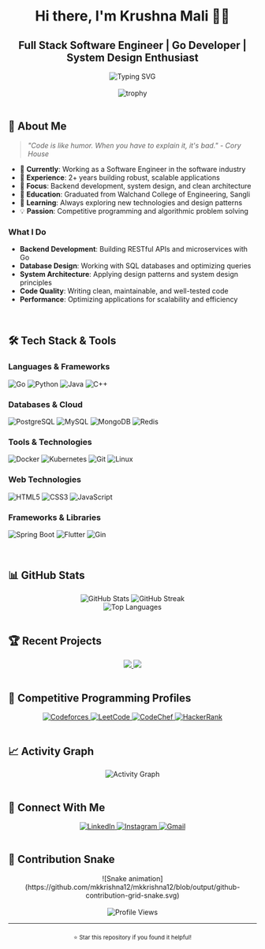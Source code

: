 <h1 align="center">Hi there, I'm Krushna Mali 👨‍💻</h1>
<h2 align="center">Full Stack Software Engineer | Go Developer | System Design Enthusiast</h2>

<div align="center">
  <img src="https://readme-typing-svg.herokuapp.com?font=Fira+Code&pause=1000&color=00ADD8&center=true&vCenter=true&width=435&lines=Passionate+about+clean+code;Building+scalable+systems;Always+learning+new+tech" alt="Typing SVG" />
</div>

<br>

<div align="center">
  <img src="https://github-profile-trophy.vercel.app/?username=mkkrishna12&theme=radical&no-frame=false&no-bg=true&margin-w=4" alt="trophy" />
</div>

<br>

## 🚀 About Me

> *"Code is like humor. When you have to explain it, it's bad." - Cory House*

- 🔭 **Currently**: Working as a Software Engineer in the software industry
- 💼 **Experience**: 2+ years building robust, scalable applications
- 🎯 **Focus**: Backend development, system design, and clean architecture
- 🏫 **Education**: Graduated from Walchand College of Engineering, Sangli
- 🌱 **Learning**: Always exploring new technologies and design patterns
- 💡 **Passion**: Competitive programming and algorithmic problem solving

### What I Do
- **Backend Development**: Building RESTful APIs and microservices with Go
- **Database Design**: Working with SQL databases and optimizing queries
- **System Architecture**: Applying design patterns and system design principles
- **Code Quality**: Writing clean, maintainable, and well-tested code
- **Performance**: Optimizing applications for scalability and efficiency

<br>

## 🛠️ Tech Stack & Tools

### **Languages & Frameworks**
![Go](https://img.shields.io/badge/go-%2300ADD8.svg?style=for-the-badge&logo=go&logoColor=white)
![Python](https://img.shields.io/badge/python-%2314354C.svg?style=for-the-badge&logo=python&logoColor=white)
![Java](https://img.shields.io/badge/java-%2300599C.svg?style=for-the-badge&logo=java&logoColor=white)
![C++](https://img.shields.io/badge/c++-%2300599C.svg?style=for-the-badge&logo=c%2B%2B&logoColor=white)

### **Databases & Cloud**
![PostgreSQL](https://img.shields.io/badge/postgresql-%23316192.svg?style=for-the-badge&logo=postgresql&logoColor=white)
![MySQL](https://img.shields.io/badge/mysql-%2300f.svg?style=for-the-badge&logo=mysql&logoColor=white)
![MongoDB](https://img.shields.io/badge/MongoDB-%234EA94B.svg?style=for-the-badge&logo=mongodb&logoColor=white)
![Redis](https://img.shields.io/badge/redis-%23DC382D.svg?style=for-the-badge&logo=redis&logoColor=white)

### **Tools & Technologies**
![Docker](https://img.shields.io/badge/docker-%230db7ed.svg?style=for-the-badge&logo=docker&logoColor=white)
![Kubernetes](https://img.shields.io/badge/kubernetes-%23326ce5.svg?style=for-the-badge&logo=kubernetes&logoColor=white)
![Git](https://img.shields.io/badge/git-%23F05032.svg?style=for-the-badge&logo=git&logoColor=white)
![Linux](https://img.shields.io/badge/linux-%23FCC624.svg?style=for-the-badge&logo=linux&logoColor=black)

### **Web Technologies**
![HTML5](https://img.shields.io/badge/html5-%23E34F26.svg?style=for-the-badge&logo=html5&logoColor=white)
![CSS3](https://img.shields.io/badge/css3-%231572B6.svg?style=for-the-badge&logo=css3&logoColor=white)
![JavaScript](https://img.shields.io/badge/javascript-%23323330.svg?style=for-the-badge&logo=javascript&logoColor=%23F7DF1E)

### **Frameworks & Libraries**
![Spring Boot](https://img.shields.io/badge/springboot-%236DB33F.svg?style=for-the-badge&logo=springboot&logoColor=white)
![Flutter](https://img.shields.io/badge/flutter-%2302569B.svg?style=for-the-badge&logo=flutter&logoColor=white)
![Gin](https://img.shields.io/badge/gin-%2300ADD8.svg?style=for-the-badge&logo=go&logoColor=white)

<br>

## 📊 GitHub Stats

<div align="center">
  <img src="https://github-readme-stats.vercel.app/api?username=mkkrishna12&show_icons=true&theme=radical&hide_border=true&bg_color=0D1117" alt="GitHub Stats" />
  <img src="https://github-readme-streak-stats.herokuapp.com/?user=mkkrishna12&theme=radical&hide_border=true&background=0D1117" alt="GitHub Streak" />
</div>

<div align="center">
  <img src="https://github-readme-stats.vercel.app/api/top-langs/?username=mkkrishna12&layout=compact&theme=radical&hide_border=true&bg_color=0D1117" alt="Top Languages" />
</div>

<br>

## 🏆 Recent Projects

<div align="center">
  <a href="https://github.com/mkkrishna12/Drushti">
    <img src="https://github-readme-stats.vercel.app/api/pin/?username=mkkrishna12&repo=Drushti&theme=radical&hide_border=true" />
  </a>
  <a href="https://github.com/sanketmote/OrganManagement">
    <img src="https://github-readme-stats.vercel.app/api/pin/?username=sanketmote&repo=OrganManagement&theme=radical&hide_border=true" />
  </a>
</div>

<br>

## 🎯 Competitive Programming Profiles

<div align="center">
  <a href="https://codeforces.com/profile/mr__mk__12">
    <img src="https://img.shields.io/badge/Codeforces-445f9d?style=for-the-badge&logo=Codeforces&logoColor=white" alt="Codeforces" />
  </a>
  <a href="https://leetcode.com/mr__mk__12/">
    <img src="https://img.shields.io/badge/-LeetCode-FFA116?style=for-the-badge&logo=LeetCode&logoColor=white" alt="LeetCode" />
  </a>
  <a href="https://www.codechef.com/users/mkkrish43">
    <img src="https://img.shields.io/badge/Codechef-%23B92B27.svg?style=for-the-badge&logo=Codechef&logoColor=white" alt="CodeChef" />
  </a>
  <a href="https://www.hackerrank.com/mk__krishna__12">
    <img src="https://img.shields.io/badge/-Hackerrank-2EC866?style=for-the-badge&logo=HackerRank&logoColor=white" alt="HackerRank" />
  </a>
</div>

<br>

## 📈 Activity Graph

<div align="center">
  <img src="https://activity-graph.herokuapp.com/graph?username=mkkrishna12&theme=radical&hide_border=true&bg_color=0D1117&color=00ADD8&line=00ADD8&point=FFFFFF" alt="Activity Graph" />
</div>

<br>

## 🤝 Connect With Me

<div align="center">
  <a href="https://www.linkedin.com/in/krushnamali/">
    <img src="https://img.shields.io/badge/linkedin-%230077B5.svg?style=for-the-badge&logo=linkedin&logoColor=white" alt="LinkedIn" />
  </a>
  <a href="https://www.instagram.com/mr__mk__12/">
    <img src="https://img.shields.io/badge/Instagram-E4405F?style=for-the-badge&logo=instagram&logoColor=white" alt="Instagram" />
  </a>
  <a href="mailto:your.email@example.com">
    <img src="https://img.shields.io/badge/Gmail-D14836?style=for-the-badge&logo=gmail&logoColor=white" alt="Gmail" />
  </a>
</div>

<br>

## 🐍 Contribution Snake

<div align="center">
  ![Snake animation](https://github.com/mkkrishna12/mkkrishna12/blob/output/github-contribution-grid-snake.svg)
</div>

<br>

<div align="center">
  <img src="https://komarev.com/ghpvc/?username=mkkrishna12&style=flat-square&color=00ADD8" alt="Profile Views" />
</div>

---

<div align="center">
  <sub>⭐ Star this repository if you found it helpful!</sub>
</div>
